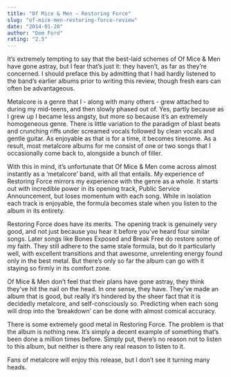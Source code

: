 ```yaml
---
title: "Of Mice & Men – Restoring Force"
slug: "of-mice-men-restoring-force-review"
date: "2014-01-28"
author: "Dom Ford"
rating: "2.5"
---
```


It’s extremely tempting to say that the best-laid schemes of Of Mice & Men have gone astray, but I fear that’s just it: they haven’t, as far as they’re concerned. I should preface this by admitting that I had hardly listened to the band’s earlier albums prior to writing this review, though fresh ears can often be advantageous.

Metalcore is a genre that I - along with many others - grew attached to during my mid-teens, and then slowly phased out of. Yes, partly because as I grew up I became less angsty, but more so because it’s an extremely homogeneous genre. There is little variation to the paradigm of blast beats and crunching riffs under screamed vocals followed by clean vocals and gentle guitar. As enjoyable as that is for a time, it becomes tiresome. As a result, most metalcore albums for me consist of one or two songs that I occasionally come back to, alongside a bunch of filler.

With this in mind, it’s unfortunate that Of Mice & Men come across almost instantly as a ‘metalcore’ band, with all that entails. My experience of Restoring Force mirrors my experience with the genre as a whole. It starts out with incredible power in its opening track, Public Service Announcement, but loses momentum with each song. While in isolation each track is enjoyable, the formula becomes stale when you listen to the album in its entirety.

Restoring Force does have its merits. The opening track is genuinely very good, and not just because you hear it before you’ve heard four similar songs. Later songs like Bones Exposed and Break Free do restore some of my faith. They still adhere to the same stale formula, but do it particularly well, with excellent transitions and that awesome, unrelenting energy found only in the best metal. But there’s only so far the album can go with it staying so firmly in its comfort zone.

Of Mice & Men don’t feel that their plans have gone astray, they think they’ve hit the nail on the head. In one sense, they have. They’ve made an album that is good, but really it’s hindered by the sheer fact that it is decidedly metalcore, and self-consciously so. Predicting when each song will drop into the ‘breakdown’ can be done with almost comical accuracy.

There is some extremely good metal in Restoring Force. The problem is that the album is nothing new. It’s simply a decent example of something that’s been done a million times before. Simply put, there’s no reason not to listen to this album, but neither is there any real reason to listen to it.

Fans of metalcore will enjoy this release, but I don’t see it turning many heads.
